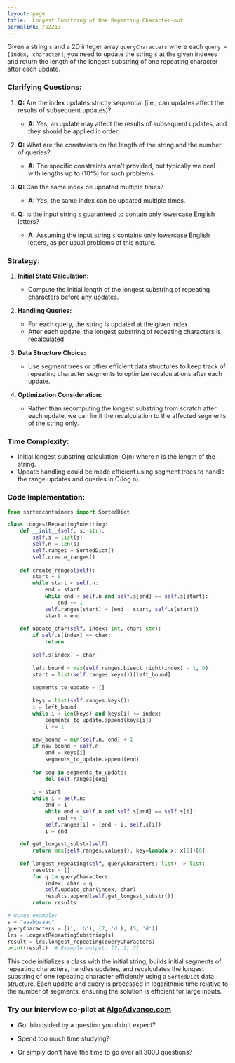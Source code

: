 ```yaml
---
layout: page
title:  Longest Substring of One Repeating Character-out
permalink: /s2213
---
```


Given a string `s` and a 2D integer array `queryCharacters` where each `query = [index, character]`, you need to update the string `s` at the given indexes and return the length of the longest substring of one repeating character after each update.

### Clarifying Questions:

1. **Q:** Are the index updates strictly sequential (i.e., can updates affect the results of subsequent updates)?
   - **A:** Yes, an update may affect the results of subsequent updates, and they should be applied in order.

2. **Q:** What are the constraints on the length of the string and the number of queries?
   - **A:** The specific constraints aren't provided, but typically we deal with lengths up to \(10^5\) for such problems.

3. **Q:** Can the same index be updated multiple times?
   - **A:** Yes, the same index can be updated multiple times.

4. **Q:** Is the input string `s` guaranteed to contain only lowercase English letters?
   - **A:** Assuming the input string `s` contains only lowercase English letters, as per usual problems of this nature.

### Strategy:

1. **Initial State Calculation:**
   - Compute the initial length of the longest substring of repeating characters before any updates.

2. **Handling Queries:**
   - For each query, the string is updated at the given index.
   - After each update, the longest substring of repeating characters is recalculated.

3. **Data Structure Choice:**
   - Use segment trees or other efficient data structures to keep track of repeating character segments to optimize recalculations after each update.

4. **Optimization Consideration:**
   - Rather than recomputing the longest substring from scratch after each update, we can limit the recalculation to the affected segments of the string only.

### Time Complexity:

- Initial longest substring calculation: O(n) where n is the length of the string.
- Update handling could be made efficient using segment trees to handle the range updates and queries in O(log n).

### Code Implementation:
```python
from sortedcontainers import SortedDict

class LongestRepeatingSubstring:
    def __init__(self, s: str):
        self.s = list(s)
        self.n = len(s)
        self.ranges = SortedDict()
        self.create_ranges()
    
    def create_ranges(self):
        start = 0
        while start < self.n:
            end = start
            while end < self.n and self.s[end] == self.s[start]:
                end += 1
            self.ranges[start] = (end - start, self.s[start])
            start = end
    
    def update_char(self, index: int, char: str):
        if self.s[index] == char:
            return
        
        self.s[index] = char
        
        left_bound = max(self.ranges.bisect_right(index) - 1, 0)
        start = list(self.ranges.keys())[left_bound]
        
        segments_to_update = []
        
        keys = list(self.ranges.keys())
        i = left_bound
        while i < len(keys) and keys[i] <= index:
            segments_to_update.append(keys[i])
            i += 1
        
        new_bound = min(self.n, end) + 1
        if new_bound < self.n:
            end = keys[i]
            segments_to_update.append(end)
        
        for seg in segments_to_update:
            del self.ranges[seg]
        
        i = start
        while i < self.n:
            end = i
            while end < self.n and self.s[end] == self.s[i]:
                end += 1
            self.ranges[i] = (end - i, self.s[i])
            i = end
    
    def get_longest_substr(self):
        return max(self.ranges.values(), key=lambda x: x[0])[0]
    
    def longest_repeating(self, queryCharacters: list) -> list:
        results = []
        for q in queryCharacters:
            index, char = q
            self.update_char(index, char)
            results.append(self.get_longest_substr())
        return results

# Usage example:
s = "aaabbaaac"
queryCharacters = [(1, 'b'), (7, 'd'), (5, 'd')]
lrs = LongestRepeatingSubstring(s)
result = lrs.longest_repeating(queryCharacters)
print(result)  # Example output: [3, 2, 3]
```

This code initializes a class with the initial string, builds initial segments of repeating characters, handles updates, and recalculates the longest substring of one repeating character efficiently using a `SortedDict` data structure. Each update and query is processed in logarithmic time relative to the number of segments, ensuring the solution is efficient for large inputs.


### Try our interview co-pilot at [AlgoAdvance.com](https://algoAdvance.com)

- Got blindsided by a question you didn't expect?

- Spend too much time studying?

- Or simply don't have the time to go over all 3000 questions?

